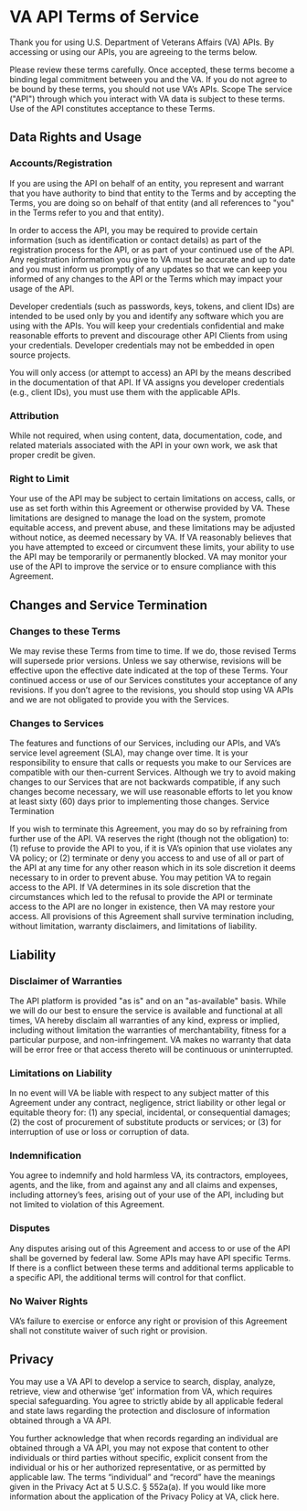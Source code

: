 # VA API Terms of Service 
Thank you for using U.S. Department of Veterans Affairs (VA) APIs. By accessing or using our APIs, you are agreeing to the terms below. 

Please review these terms carefully. Once accepted, these terms become a binding legal commitment between you and the VA. If you do not agree to be bound by these terms, you should not use VA’s APIs. 
Scope
The service ("API") through which you interact with VA data is subject to these terms. Use of the API constitutes acceptance to these Terms.

## Data Rights and Usage
### Accounts/Registration
If you are using the API on behalf of an entity, you represent and warrant that you have authority to bind that entity to the Terms and by accepting the Terms, you are doing so on behalf of that entity (and all references to "you" in the Terms refer to you and that entity).

In order to access the API, you may be required to provide certain information (such as identification or contact details) as part of the registration process for the API, or as part of your continued use of the API. Any registration information you give to VA must be accurate and up to date and you must inform us promptly of any updates so that we can keep you informed of any changes to the API or the Terms which may impact your usage of the API.

Developer credentials (such as passwords, keys, tokens, and client IDs) are intended to be used only by you and identify any software which you are using with the APIs. You will keep your credentials confidential and make reasonable efforts to prevent and discourage other API Clients from using your credentials. Developer credentials may not be embedded in open source projects.

You will only access (or attempt to access) an API by the means described in the documentation of that API. If VA assigns you developer credentials (e.g., client IDs), you must use them with the applicable APIs.

### Attribution
While not required, when using content, data, documentation, code, and related materials associated with the API in your own work, we ask that proper credit be given. 

### Right to Limit
Your use of the API may be subject to certain limitations on access, calls, or use as set forth within this Agreement or otherwise provided by VA. These limitations are designed to manage the load on the system, promote equitable access, and prevent abuse, and these limitations may be adjusted without notice, as deemed necessary by VA. If VA reasonably believes that you have attempted to exceed or circumvent these limits, your ability to use the API may be temporarily or permanently blocked. VA may monitor your use of the API to improve the service or to ensure compliance with this Agreement.

## Changes and Service Termination
### Changes to these Terms
We may revise these Terms from time to time. If we do, those revised Terms will supersede prior versions. Unless we say otherwise, revisions will be effective upon the effective date indicated at the top of these Terms. Your continued access or use of our Services constitutes your acceptance of any revisions. If you don’t agree to the revisions, you should stop using VA APIs and we are not obligated to provide you with the Services.

### Changes to Services 
The features and functions of our Services, including our APIs, and VA’s service level agreement (SLA), may change over time. It is your responsibility to ensure that calls or requests you make to our Services are compatible with our then-current Services. Although we try to avoid making changes to our Services that are not backwards compatible, if any such changes become necessary, we will use reasonable efforts to let you know at least sixty (60) days prior to implementing those changes.
Service Termination

If you wish to terminate this Agreement, you may do so by refraining from further use of the API. VA reserves the right (though not the obligation) to: (1) refuse to provide the API to you, if it is VA’s opinion that use violates any VA policy; or (2) terminate or deny you access to and use of all or part of the API at any time for any other reason which in its sole discretion it deems necessary to in order to prevent abuse. You may petition VA to regain access to the API. If VA determines in its sole discretion that the circumstances which led to the refusal to provide the API or terminate access to the API are no longer in existence, then VA may restore your access. All provisions of this Agreement shall survive termination including, without limitation, warranty disclaimers, and limitations of liability.

## Liability

### Disclaimer of Warranties
The API platform is provided "as is" and on an "as-available" basis. While we will do our best to ensure the service is available and functional at all times, VA hereby disclaim all warranties of any kind, express or implied, including without limitation the warranties of merchantability, fitness for a particular purpose, and non-infringement. VA makes no warranty that data will be error free or that access thereto will be continuous or uninterrupted.

### Limitations on Liability

In no event will VA be liable with respect to any subject matter of this Agreement under any contract, negligence, strict liability or other legal or equitable theory for: (1) any special, incidental, or consequential damages; (2) the cost of procurement of substitute products or services; or (3) for interruption of use or loss or corruption of data.

### Indemnification

You agree to indemnify and hold harmless VA, its contractors, employees, agents, and the like, from and against any and all claims and expenses, including attorney’s fees, arising out of your use of the API, including but not limited to violation of this Agreement.

### Disputes
Any disputes arising out of this Agreement and access to or use of the API shall be governed by federal law. Some APIs may have API specific Terms. If there is a conflict between these terms and additional terms applicable to a specific API, the additional terms will control for that conflict.

### No Waiver Rights
VA’s failure to exercise or enforce any right or provision of this Agreement shall not constitute waiver of such right or provision.

## Privacy
You may use a VA API to develop a service to search, display, analyze, retrieve, view and otherwise ‘get’ information from VA, which requires special safeguarding. You agree to strictly abide by all applicable federal and state laws regarding the protection and disclosure of information obtained through a VA API.

You further acknowledge that when records regarding an individual are obtained through a VA API, you may not expose that content to other individuals or third parties without specific, explicit consent from the individual or his or her authorized representative, or as permitted by applicable law. The terms “individual” and “record” have the meanings given in the Privacy Act at 5 U.S.C. § 552a(a). If you would like more information about the application of the Privacy Policy at VA, click here.



